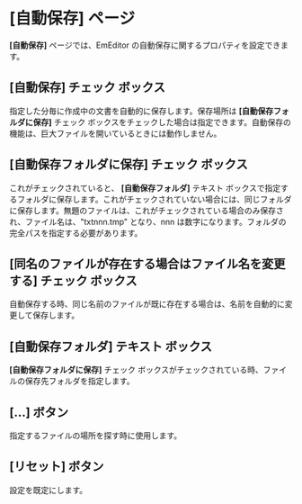 # \[自動保存\] ページ

**\[自動保存\]** ページでは、EmEditor の自動保存に関するプロパティを設定できます。

## \[自動保存\] チェック ボックス

指定した分毎に作成中の文書を自動的に保存します。保存場所は **\[自動保存フォルダに保存\]**
チェック ボックスをチェックした場合は指定できます。自動保存の機能は、巨大ファイルを開いているときには動作しません。

## \[自動保存フォルダに保存\] チェック ボックス

これがチェックされていると、 **\[自動保存フォルダ\]** テキスト ボックスで指定するフォルダに保存します。これがチェックされていない場合には、同じフォルダに保存します。無題のファイルは、これがチェックされている場合のみ保存され、ファイル名は、"txtnnn.tmp"
となり、nnn は数字になります。フォルダの完全パスを指定する必要があります。

## \[同名のファイルが存在する場合はファイル名を変更する\] チェック ボックス

自動保存する時、同じ名前のファイルが既に存在する場合は、名前を自動的に変更して保存します。

## \[自動保存フォルダ\] テキスト ボックス

**\[自動保存フォルダに保存\]** チェック ボックスがチェックされている時、ファイルの保存先フォルダを指定します。

## \[...\] ボタン

指定するファイルの場所を探す時に使用します。

## \[リセット\] ボタン

設定を既定にします。

